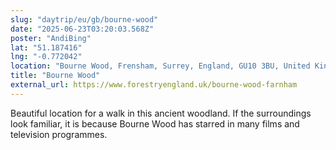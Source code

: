 ```yaml
---
slug: "daytrip/eu/gb/bourne-wood"
date: "2025-06-23T03:20:03.568Z"
poster: "AndiBing"
lat: "51.187416"
lng: "-0.772042"
location: "Bourne Wood, Frensham, Surrey, England, GU10 3BU, United Kingdom"
title: "Bourne Wood"
external_url: https://www.forestryengland.uk/bourne-wood-farnham
---
```

Beautiful location for a walk in this ancient woodland. If the surroundings look familiar, it is because Bourne Wood has starred in many films and television programmes.